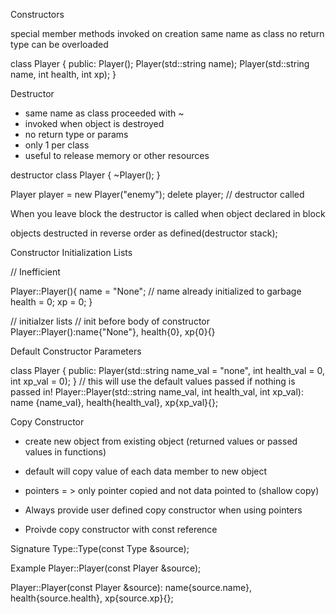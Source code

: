 Constructors

special member methods invoked on creation 
same name as class 
no return type
can be overloaded 

class Player {
    public:
    Player();
    Player(std::string name);
    Player(std::string name,  int health, int xp);
}

Destructor
- same name as class proceeded with ~
- invoked when object is destroyed 
- no return type or params
- only 1 per class 
- useful to release memory or other resources

destructor
class Player {
    ~Player();
}

Player player = new Player("enemy");
delete player; // destructor called 

When you leave block the destructor is called 
when object declared in block

objects destructed in reverse order as defined(destructor stack);

Constructor Initialization Lists 

// Inefficient 

Player::Player(){
    name = "None"; // name already initialized to garbage
    health = 0;
    xp = 0;
}

// initialzer lists 
// init before body of constructor 
Player::Player():name{"None"}, health{0}, xp{0}{}

Default Constructor Parameters



class Player {
    public:
    Player(std::string name_val = "none", int health_val = 0, int xp_val = 0);
}
// this will use the default values passed if nothing is passed in!
Player::Player(std::string name_val, int health_val, int xp_val): name {name_val}, health{health_val}, xp{xp_val}{};

Copy Constructor
- create new object from existing object (returned values or passed values in functions)
- default will copy value of each data member to new object 
- pointers = > only pointer copied and not data pointed to (shallow copy)

- Always provide user defined copy constructor when using pointers 
- Proivde copy constructor with const reference

Signature
Type::Type(const Type &source);

Example
Player::Player(const Player &source);

Player::Player(const Player &source): 
name{source.name},
health{source.health},
xp{source.xp}{};   











